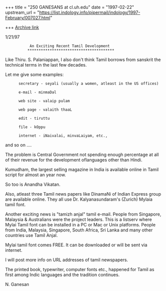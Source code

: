 +++
title = "250 GANESANS at cl.uh.edu"
date = "1997-02-22"
upstream_url = "https://list.indology.info/pipermail/indology/1997-February/007027.html"

+++
[Archive link](https://list.indology.info/pipermail/indology/1997-February/007027.html)


1/21/97

               An Exciting Recent Tamil Development
              ***************************************

Like Thiru. S. Palaniappan, I also don't think Tamil
borrows from sanskrit the technical terms in the last few decades.

Let me give some examples:

          secretary - seyali (usually a women, atleast in the US offices)

          e-mail - minmaDal

          web site - valaip pulam

          web page - valaith thaaL

          edit - tiruttu

          file - kOppu

          internet - iNaivalai, minvaLaiyam, etc.,

and so on ....

The problem is Central Government not spending enough percentage at all
of their revenue for the development oflanguages other than Hindi.

Kumudham, the largest selling magazine in India is available
online in Tamil script for almost an year now.

So too is Anandha Vikatan.

Also, atleast three Tamil news papers like DinamaNi of Indian
Express group are available online.
They all use Dr. Kalyanasundaram's (Zurich) Mylaia tamil font.

Another exciting news is "tamizh anjal" tamil e-mail.
People from Singapore, Malaysia & Australians were the project
leaders. This is a listserv where Mylai Tamil font can be installed
in a PC or Mac or Unix platforms.
People from India, Malaysia, Singapore, South Africa, Sri Lanka
and many other countries use Tamil Anjal.

Mylai tamil font comes FREE. It can be downloaded or
will be sent via internet.

I will post more info on URL addresses of tamil newspapers.

The printed book, typewriter, computer fonts etc.,
happened for Tamil as first among Indic languages and
the tradition continues.


N. Ganesan












